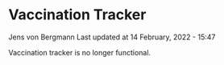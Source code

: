 Vaccination Tracker
================
Jens von Bergmann
Last updated at 14 February, 2022 - 15:47

Vaccination tracker is no longer functional.
